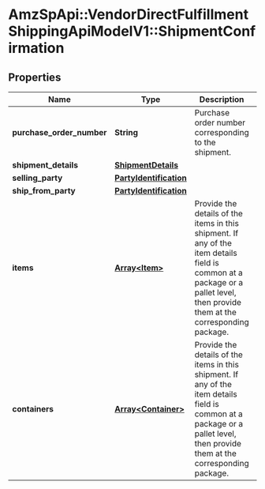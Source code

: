 # AmzSpApi::VendorDirectFulfillmentShippingApiModelV1::ShipmentConfirmation

## Properties
Name | Type | Description | Notes
------------ | ------------- | ------------- | -------------
**purchase_order_number** | **String** | Purchase order number corresponding to the shipment. | 
**shipment_details** | [**ShipmentDetails**](ShipmentDetails.md) |  | 
**selling_party** | [**PartyIdentification**](PartyIdentification.md) |  | 
**ship_from_party** | [**PartyIdentification**](PartyIdentification.md) |  | 
**items** | [**Array&lt;Item&gt;**](Item.md) | Provide the details of the items in this shipment. If any of the item details field is common at a package or a pallet level, then provide them at the corresponding package. | 
**containers** | [**Array&lt;Container&gt;**](Container.md) | Provide the details of the items in this shipment. If any of the item details field is common at a package or a pallet level, then provide them at the corresponding package. | [optional] 

